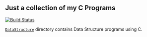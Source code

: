 Just a collection of my C Programs
---

[![Build Status](https://travis-ci.org/crazyuploader/CollegeStuff.svg?branch=master)](https://travis-ci.org/crazyuploader/CollegeStuff)

[`DataStructure`](https://github.com/crazyuploader/CollegeStuff/tree/master/programs/c/DataStructure) directory contains Data Structure programs using C.
